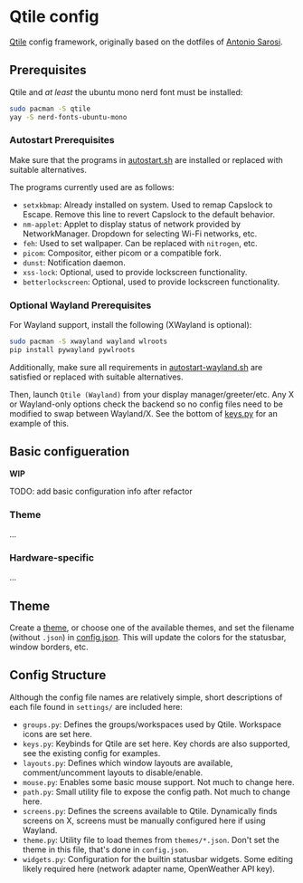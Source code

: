 # Qtile config

[Qtile](https://qtile.org/) config framework, originally based on the dotfiles of [Antonio Sarosi](https://github.com/antoniosarosi/dotfiles).

## Prerequisites

Qtile and *at least* the ubuntu mono nerd font must be installed:

```bash
sudo pacman -S qtile
yay -S nerd-fonts-ubuntu-mono
```

### Autostart Prerequisites

Make sure that the programs in [autostart.sh](autostart.sh) are installed or replaced with suitable alternatives.

The programs currently used are as follows:

- `setxkbmap`: Already installed on system. Used to remap Capslock to Escape. Remove this line to revert Capslock to the default behavior.
- `nm-applet`: Applet to display status of network provided by NetworkManager. Dropdown for selecting Wi-Fi networks, etc.
- `feh`: Used to set wallpaper. Can be replaced with `nitrogen`, etc.
- `picom`: Compositor, either picom or a compatible fork.
- `dunst`: Notification daemon.
- `xss-lock`: Optional, used to provide lockscreen functionality.
- `betterlockscreen`: Optional, used to provide lockscreen functionality.

### Optional Wayland Prerequisites

For Wayland support, install the following (XWayland is optional):

```bash
sudo pacman -S xwayland wayland wlroots
pip install pywayland pywlroots
```

Additionally, make sure all requirements in [autostart-wayland.sh](autostart-wayland.sh) are satisfied or replaced with suitable alternatives.

Then, launch `Qtile (Wayland)` from your display manager/greeter/etc.
Any X or Wayland-only options check the backend so no config files need to be modified to swap between Wayland/X.
See the bottom of [keys.py](settings/keys.py) for an example of this.

## Basic configueration

**WIP**

TODO: add basic configuration info after refactor

### Theme

...

### Hardware-specific

...

## Theme

Create a [theme](themes/README.md), or choose one of the available themes, and set the filename (without `.json`) in [config.json](config.json).
This will update the colors for the statusbar, window borders, etc.

## Config Structure

Although the config file names are relatively simple, short descriptions of each file found in `settings/` are included here:

- `groups.py`: Defines the groups/workspaces used by Qtile. Workspace icons are set here.
- `keys.py`: Keybinds for Qtile are set here. Key chords are also supported, see the existing config for examples.
- `layouts.py`: Defines which window layouts are available, comment/uncomment layouts to disable/enable.
- `mouse.py`: Enables some basic mouse support. Not much to change here.
- `path.py`: Small utility file to expose the config path. Not much to change here.
- `screens.py`: Defines the screens available to Qtile. Dynamically finds screens on X, screens must be manually configured here if using Wayland.
- `theme.py`: Utility file to load themes from `themes/*.json`. Don't set the theme in this file, that's done in `config.json`.
- `widgets.py`: Configuration for the builtin statusbar widgets. Some editing likely required here (network adapter name, OpenWeather API key).

